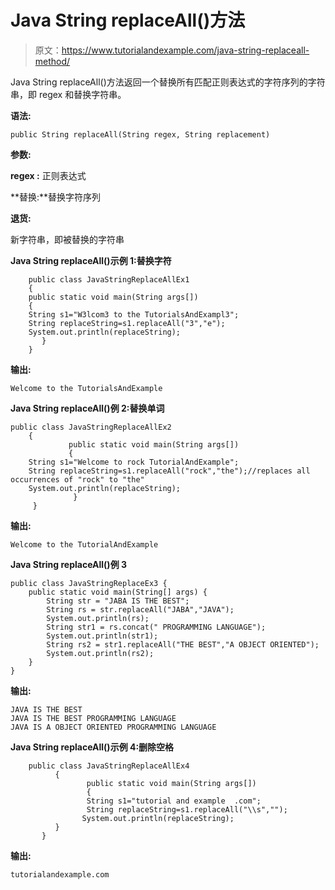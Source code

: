 # Java String replaceAll()方法

> 原文：<https://www.tutorialandexample.com/java-string-replaceall-method/>

Java String replaceAll()方法返回一个替换所有匹配正则表达式的字符序列的字符串，即 regex 和替换字符串。

**语法:**

```
public String replaceAll(String regex, String replacement)
```

**参数:**

**regex :** 正则表达式

**替换:**替换字符序列

**退货:**

新字符串，即被替换的字符串

**Java String replaceAll()示例 1:替换字符**

```
    public class JavaStringReplaceAllEx1
    { 
    public static void main(String args[])
    { 
    String s1="W3lcom3 to the TutorialsAndExampl3"; 
    String replaceString=s1.replaceAll("3","e");
    System.out.println(replaceString); 
       }   
    }
```

**输出:**

```
Welcome to the TutorialsAndExample
```

**Java String replaceAll()例 2:替换单词**

```
public class JavaStringReplaceAllEx2
    { 
             public static void main(String args[])
             { 
    String s1="Welcome to rock TutorialAndExample"; 
    String replaceString=s1.replaceAll("rock","the");//replaces all occurrences of "rock" to "the" 
    System.out.println(replaceString); 
              }     
     }
```

**输出:**

```
Welcome to the TutorialAndExample
```

**Java String replaceAll()例 3**

```
public class JavaStringReplaceEx3 { 
    public static void main(String[] args) { 
        String str = "JABA IS THE BEST"; 
        String rs = str.replaceAll("JABA","JAVA");
        System.out.println(rs);
        String str1 = rs.concat(" PROGRAMMING LANGUAGE");
        System.out.println(str1);
        String rs2 = str1.replaceAll("THE BEST","A OBJECT ORIENTED");
        System.out.println(rs2);
    } 
}
```

**输出:**

```
JAVA IS THE BEST
JAVA IS THE BEST PROGRAMMING LANGUAGE
JAVA IS A OBJECT ORIENTED PROGRAMMING LANGUAGE
```

**Java String replaceAll()示例 4:删除空格**

```
    public class JavaStringReplaceAllEx4
          { 
                 public static void main(String args[])
                 { 
                 String s1="tutorial and example  .com"; 
                 String replaceString=s1.replaceAll("\\s",""); 
                System.out.println(replaceString); 
          }     
       }
```

**输出:**

```
tutorialandexample.com
```